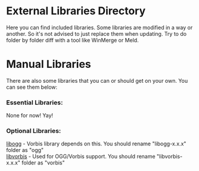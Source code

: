 # External Libraries Directory

Here you can find included libraries.
Some libraries are modified in a way or another. 
So it's not advised to just replace them when updating.
Try to do folder by folder diff with a tool like WinMerge or Meld.


# Manual Libraries
There are also some libraries that you can or should get on your own.
You can see them below:

### Essential Libraries:
None for now! Yay!   

### Optional Libraries:   
[libogg](https://xiph.org/downloads/ "Xiph libogg") - Vorbis library depends on this. You should rename "libogg-x.x.x" folder as "ogg"   
[libvorbis](https://xiph.org/downloads/ "Xiph libvorbis") - Used for OGG/Vorbis support. You should rename "libvorbis-x.x.x" folder as "vorbis"


